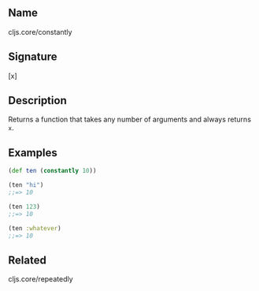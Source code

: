 ## Name
cljs.core/constantly

## Signature
[x]

## Description
Returns a function that takes any number of arguments and always returns `x`.

## Examples

```clj
(def ten (constantly 10))

(ten "hi")
;;=> 10

(ten 123)
;;=> 10

(ten :whatever)
;;=> 10
```

## Related
cljs.core/repeatedly
